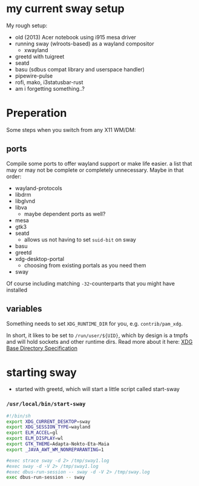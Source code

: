 my current sway setup
==================
My rough setup:
 - old (2013) Acer notebook using i915 mesa driver
 - running sway (wlroots-based) as a wayland compositor
    - xwayland
 - greetd with tuigreet
 - seatd
 - basu (sdbus compat library and userspace handler)
 - pipewire-pulse
 - rofi, mako, i3statusbar-rust
 - am i forgetting something..?

# Preperation
Some steps when you switch from any X11 WM/DM:
## ports  
Compile some ports to offer wayland support or make life easier. a list that may or may not be complete or completely unnecessary. 
Maybe in that order:
 - wayland-protocols
 - libdrm
 - libglvnd
 - libva
    - maybe dependent ports as well?
 - mesa
 - gtk3
 - seatd
    - allows us not having to set `suid-bit` on sway
 - basu
 - greetd
 - xdg-desktop-portal
    - choosing from existing portals as you need them
 - sway

Of course including matching `-32`-counterparts that you might have installed
## variables 
Something needs to set `XDG_RUNTIME_DIR` for you, e.g. `contrib/pam_xdg`.

In short, it likes to be set to `/run/user/${UID}`, which by design is a tmpfs and will hold sockets and other runtime dirs. Read more about it here: [XDG Base Directory Specification](https://specifications.freedesktop.org/basedir-spec/basedir-spec-latest.html)

# starting sway

 - started with greetd, which will start a little script called start-sway

### `/usr/local/bin/start-sway`

  ```bash
  #!/bin/sh
  export XDG_CURRENT_DESKTOP=sway
  export XDG_SESSION_TYPE=wayland
  export ELM_ACCEL=gl
  export ELM_DISPLAY=wl
  export GTK_THEME=Adapta-Nokto-Eta-Maia
  export _JAVA_AWT_WM_NONREPARANTING=1

  #exec strace sway -d 2> /tmp/sway1.log
  #exec sway -d -V 2> /tmp/sway1.log
  #exec dbus-run-session -- sway -d -V 2> /tmp/sway.log
  exec dbus-run-session -- sway
  ```
